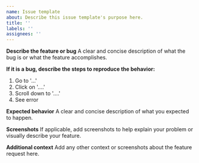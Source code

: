 ```yaml
---
name: Issue template
about: Describe this issue template's purpose here.
title: ''
labels: ''
assignees: ''
---
```


**Describe the feature or bug**
A clear and concise description of what the bug is or what the feature accomplishes.

**If it is a bug, describe the steps to reproduce the behavior:**

1. Go to '...'
2. Click on '....'
3. Scroll down to '....'
4. See error

**Expected behavior**
A clear and concise description of what you expected to happen.

**Screenshots**
If applicable, add screenshots to help explain your problem or visually describe your feature.

**Additional context**
Add any other context or screenshots about the feature request here.
